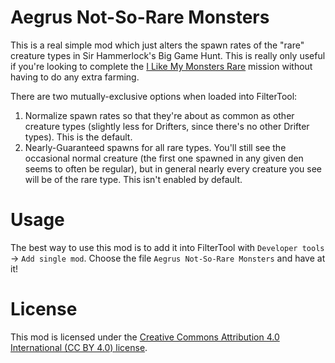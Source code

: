 Aegrus Not-So-Rare Monsters
===========================

This is a real simple mod which just alters the spawn rates of the "rare"
creature types in Sir Hammerlock's Big Game Hunt.  This is really only
useful if you're looking to complete the
[I Like My Monsters Rare](http://borderlands.wikia.com/wiki/I_Like_My_Monsters_Rare)
mission without having to do any extra farming.

There are two mutually-exclusive options when loaded into FilterTool:

1. Normalize spawn rates so that they're about as common as other
   creature types (slightly less for Drifters, since there's no
   other Drifter types).  This is the default.
2. Nearly-Guaranteed spawns for all rare types.  You'll still see
   the occasional normal creature (the first one spawned in any given
   den seems to often be regular), but in general nearly every
   creature you see will be of the rare type.  This isn't enabled by
   default.

Usage
=====

The best way to use this mod is to add it into FilterTool with
`Developer tools` -> `Add single mod`.  Choose the file `Aegrus Not-So-Rare
Monsters` and have at it!

License
=======

This mod is licensed under the
[Creative Commons Attribution 4.0 International (CC BY 4.0) license](https://creativecommons.org/licenses/by/4.0/).
